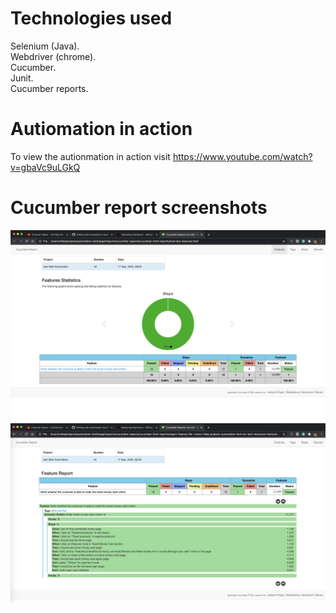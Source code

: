 # Technologies used
Selenium (Java).  
Webdriver (chrome).  
Cucumber.  
Junit.  
Cucumber reports.  


# Autiomation in action
To view the autionmation in action visit
https://www.youtube.com/watch?v=gbaVc9uLGkQ


# Cucumber report screenshots
![Index repeort](https://github.com/farhafasil/web-automation-test/blob/master/cucumber-html-reports/report_1.png?raw=true)
![Detail repeort](https://github.com/farhafasil/web-automation-test/blob/master/cucumber-html-reports/report-2.png?raw=true)


